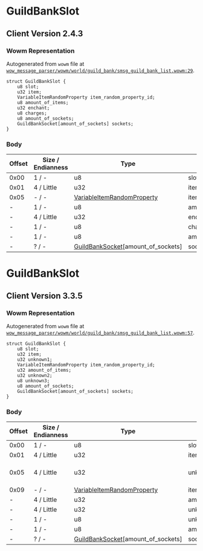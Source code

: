 # GuildBankSlot

## Client Version 2.4.3

### Wowm Representation

Autogenerated from `wowm` file at [`wow_message_parser/wowm/world/guild_bank/smsg_guild_bank_list.wowm:29`](https://github.com/gtker/wow_messages/tree/main/wow_message_parser/wowm/world/guild_bank/smsg_guild_bank_list.wowm#L29).
```rust,ignore
struct GuildBankSlot {
    u8 slot;
    u32 item;
    VariableItemRandomProperty item_random_property_id;
    u8 amount_of_items;
    u32 enchant;
    u8 charges;
    u8 amount_of_sockets;
    GuildBankSocket[amount_of_sockets] sockets;
}
```
### Body

| Offset | Size / Endianness | Type | Name | Description | Comment |
| ------ | ----------------- | ---- | ---- | ----------- | ------- |
| 0x00 | 1 / - | u8 | slot |  |  |
| 0x01 | 4 / Little | u32 | item |  |  |
| 0x05 | - / - | [VariableItemRandomProperty](../spec/variable-item-random-property.md) | item_random_property_id |  |  |
| - | 1 / - | u8 | amount_of_items |  |  |
| - | 4 / Little | u32 | enchant |  |  |
| - | 1 / - | u8 | charges |  |  |
| - | 1 / - | u8 | amount_of_sockets |  |  |
| - | ? / - | [GuildBankSocket](guildbanksocket.md)[amount_of_sockets] | sockets |  |  |

# GuildBankSlot

## Client Version 3.3.5

### Wowm Representation

Autogenerated from `wowm` file at [`wow_message_parser/wowm/world/guild_bank/smsg_guild_bank_list.wowm:57`](https://github.com/gtker/wow_messages/tree/main/wow_message_parser/wowm/world/guild_bank/smsg_guild_bank_list.wowm#L57).
```rust,ignore
struct GuildBankSlot {
    u8 slot;
    u32 item;
    u32 unknown1;
    VariableItemRandomProperty item_random_property_id;
    u32 amount_of_items;
    u32 unknown2;
    u8 unknown3;
    u8 amount_of_sockets;
    GuildBankSocket[amount_of_sockets] sockets;
}
```
### Body

| Offset | Size / Endianness | Type | Name | Description | Comment |
| ------ | ----------------- | ---- | ---- | ----------- | ------- |
| 0x00 | 1 / - | u8 | slot |  |  |
| 0x01 | 4 / Little | u32 | item |  |  |
| 0x05 | 4 / Little | u32 | unknown1 |  | 3.3.0 (0x8000, 0x8020) |
| 0x09 | - / - | [VariableItemRandomProperty](../spec/variable-item-random-property.md) | item_random_property_id |  |  |
| - | 4 / Little | u32 | amount_of_items |  |  |
| - | 4 / Little | u32 | unknown2 |  |  |
| - | 1 / - | u8 | unknown3 |  |  |
| - | 1 / - | u8 | amount_of_sockets |  |  |
| - | ? / - | [GuildBankSocket](guildbanksocket.md)[amount_of_sockets] | sockets |  |  |

